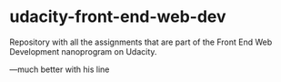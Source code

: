 # udacity-front-end-web-dev
Repository with all the assignments that are part of the Front End Web Development nanoprogram on Udacity.


—much better with his line